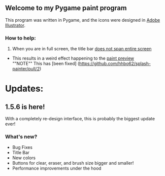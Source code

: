 ## Welcome to my Pygame paint program

This program was written in Pygame, and the icons were designed in [Adobe Illustrator](https://www.adobe.com/products/illustrator.html).

### How to help:
1. When you are in full screen, the title bar [does not span entire screen](https://github.com/hhbo62/splash-painter/issues/1)
  - This results in a weird effect happening to the [paint preview](https://github.com/hhbo62/splash-painter/issues/1)  
""NOTE"" This has [been fixed] (https://github.com/hhbo62/splash-painter/pull/2)

# Updates:
## 1.5.6 is here!
With a completely re-design interface, this is probably the biggest update ever!

### What's new?
- Bug Fixes
- Title Bar
- New colors
- Buttons for clear, eraser, and brush size bigger and smaller!
- Performance improvements under the hood
